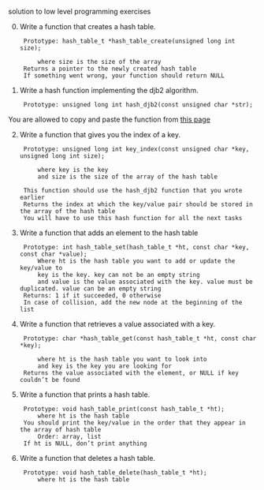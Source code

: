solution to low level programming exercises

0. Write a function that creates a hash table.

		Prototype: hash_table_t *hash_table_create(unsigned long int size);

			where size is the size of the array
		Returns a pointer to the newly created hash table
		If something went wrong, your function should return NULL

1. Write a hash function implementing the djb2 algorithm.

		Prototype: unsigned long int hash_djb2(const unsigned char *str);
	
You are allowed to copy and paste the function from [this page](https://gist.github.com/papamuziko/7bb52dfbb859fdffc4bd0f95b76f71e8)

2. Write a function that gives you the index of a key.
		
		Prototype: unsigned long int key_index(const unsigned char *key, unsigned long int size);
		
			where key is the key
			and size is the size of the array of the hash table

		This function should use the hash_djb2 function that you wrote earlier
		Returns the index at which the key/value pair should be stored in the array of the hash table
		You will have to use this hash function for all the next tasks

3. Write a function that adds an element to the hash table

		Prototype: int hash_table_set(hash_table_t *ht, const char *key, const char *value);
			Where ht is the hash table you want to add or update the key/value to
			key is the key. key can not be an empty string
			and value is the value associated with the key. value must be duplicated. value can be an empty string
		Returns: 1 if it succeeded, 0 otherwise
		In case of collision, add the new node at the beginning of the list

4. Write a function that retrieves a value associated with a key.

		Prototype: char *hash_table_get(const hash_table_t *ht, const char *key);

			where ht is the hash table you want to look into
			and key is the key you are looking for
		Returns the value associated with the element, or NULL if key couldn’t be found

5. Write a function that prints a hash table.

		Prototype: void hash_table_print(const hash_table_t *ht);
			where ht is the hash table
		You should print the key/value in the order that they appear in the array of hash table
			Order: array, list
		If ht is NULL, don’t print anything

6. Write a function that deletes a hash table.

		Prototype: void hash_table_delete(hash_table_t *ht);
			where ht is the hash table
